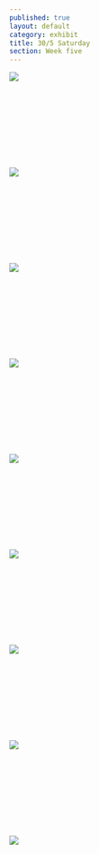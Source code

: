```yaml
---
published: true
layout: default
category: exhibit
title: 30/5 Saturday
section: Week five
---
```


<img src="https://i.imgur.com/4kLNKv6l.jpg">
<br><br>
<br><br>
<br><br>
<br><br>
<br><br>
<img src="https://i.imgur.com/yeS5TCBl.jpg">
<br><br>
<br><br>
<br><br>
<br><br>
<br><br>
<img src="https://i.imgur.com/rCFtvOdl.jpg">
<br><br>
<br><br>
<br><br>
<br><br>
<br><br>
<img src="https://i.imgur.com/avZRX3al.jpg">
<br><br>
<br><br>
<br><br>
<br><br>
<br><br>
<img src="https://i.imgur.com/bh2nbSGl.jpg">
<br><br>
<br><br>
<br><br>
<br><br>
<br><br>
<img src="https://i.imgur.com/7th9g46l.jpg">
<br><br>
<br><br>
<br><br>
<br><br>
<br><br>
<img src="https://i.imgur.com/PwsBAk7.jpg">
<br><br>
<br><br>
<br><br>
<br><br>
<br><br>
<img src="https://i.imgur.com/znW7IWl.jpg">
<br><br>
<br><br>
<br><br>
<br><br>
<br><br>
<img src="https://i.imgur.com/oQkCUjO.jpg">
<br><br>
<br><br>
<br><br>
<br><br>
<br><br>
